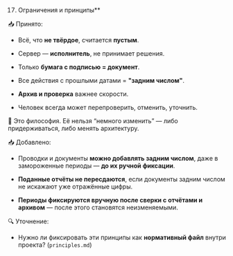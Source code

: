 17. Ограничения и принципы**

📥 Принято:

- Всё, что **не твёрдое**, считается **пустым**.

- Сервер — **исполнитель**, не принимает решения.

- Только **бумага с подписью = документ**.

- Все действия с прошлыми датами = **"задним числом"**.

- **Архив и проверка** важнее скорости.

- Человек всегда может перепроверить, отменить, уточнить.

📌 Это философия. Её нельзя “немного изменить” — либо придерживаться, либо менять архитектуру.

📥 Добавлено:

- Проводки и документы **можно добавлять задним числом**, даже в замороженные периоды — **до их ручной фиксации**.
  
- **Поданные отчёты не пересдаются**, если документы задним числом не искажают уже отражённые цифры.
  
- **Периоды фиксируются вручную после сверки с отчётами и архивом** — после этого становятся неизменяемыми.

🔍 Уточнение:

- Нужно ли фиксировать эти принципы как **нормативный файл** внутри проекта? (`principles.md`)
